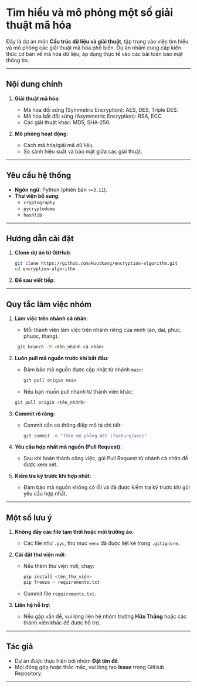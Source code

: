 
# Tìm hiểu và mô phỏng một số giải thuật mã hóa

Đây là dự án môn **Cấu trúc dữ liệu và giải thuật**, tập trung vào việc tìm hiểu và mô phỏng các giải thuật mã hóa phổ biến. Dự án nhằm cung cấp kiến thức cơ bản về mã hóa dữ liệu, áp dụng thực tế vào các bài toán bảo mật thông tin.

--- 

## Nội dung chính

1. **Giải thuật mã hóa**:
   - Mã hóa đối xứng (Symmetric Encryption): AES, DES, Triple DES.
   - Mã hóa bất đối xứng (Asymmetric Encryption): RSA, ECC.
   - Các giải thuật khác: MD5, SHA-256.

2. **Mô phỏng hoạt động**:
   - Cách mã hóa/giải mã dữ liệu.
   - So sánh hiệu suất và bảo mật giữa các giải thuật.

--- 

## Yêu cầu hệ thống

- **Ngôn ngữ**: Python (phiên bản `>=3.11`).
- **Thư viện bổ sung**:
  - `cryptography`
  - `pycryptodome`
  - `hashlib`

--- 

## Hướng dẫn cài đặt

1. **Clone dự án từ GitHub**:
   ```bash
   git clone https://github.com/Huutkang/encryption-algorithm.git
   cd encryption-algorithm
   ````

2. **Để sau viết tiếp**:

--- 

## Quy tắc làm việc nhóm

1. **Làm việc trên nhánh cá nhân**:
   - Mỗi thành viên làm việc trên nhánh riêng của mình (an, dai, phuc, phuoc, thang).
    ```bash
     git branch -M <tên_nhánh cá nhân>
     ```

2. **Luôn pull mã nguồn trước khi bắt đầu**:
   - Đảm bảo mã nguồn được cập nhật từ nhánh `main`:
     ```bash
     git pull origin main
     ```
    - Nếu bạn muốn pull nhánh từ thành viên khác:
     ```bash
     git pull origin <tên_nhánh>
     ```
    

3. **Commit rõ ràng**:
   - Commit cần có thông điệp mô tả chi tiết:
     ```bash
     git commit -m "Thêm mô phỏng AES (feature/aes)"
     ```

4. **Yêu cầu hợp nhất mã nguồn (Pull Request)**:
   - Sau khi hoàn thành công việc, gửi Pull Request từ nhánh cá nhân để được xem xét.

5. **Kiểm tra kỹ trước khi hợp nhất**:
   - Đảm bảo mã nguồn không có lỗi và đã được kiểm tra kỹ trước khi gửi yêu cầu hợp nhất.

--- 

## Một số lưu ý

1. **Không đẩy các file tạm thời hoặc môi trường ảo**:
   - Các file như `.pyc`, thư mục `venv` đã được liệt kê trong `.gitignore`.

2. **Cài đặt thư viện mới**:
   - Nếu thêm thư viện mới, chạy:
     ```bash
     pip install <tên_thư_viện>
     pip freeze > requirements.txt
     ```
   - Commit file `requirements.txt`.

3. **Liên hệ hỗ trợ**:
   - Nếu gặp vấn đề, vui lòng liên hệ nhóm trưởng **Hữu Thắng** hoặc các thành viên khác để được hỗ trợ.

---

## Tác giả

- Dự án được thực hiện bởi nhóm **Đặt tên đê**.
- Mọi đóng góp hoặc thắc mắc, vui lòng tạo **Issue** trong GitHub Repository.

---
